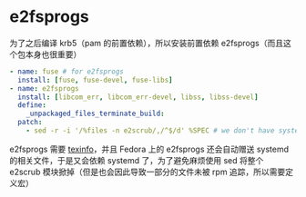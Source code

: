 # e2fsprogs

为了之后编译 krb5（pam 的前置依赖），所以安装前置依赖 e2fsprogs（而且这个包本身也很重要）

```yaml
- name: fuse # for e2fsprogs
  install: [fuse, fuse-devel, fuse-libs]
- name: e2fsprogs
  install: [libcom_err, libcom_err-devel, libss, libss-devel]
  define:
    _unpackaged_files_terminate_build:
  patch:
    - sed -r -i '/%files -n e2scrub/,/^$/d' %SPEC # we don't have systemd
```

e2fsprogs 需要 [texinfo](texinfo.md)，并且 Fedora 上的 e2fsprogs 还会自动赠送 systemd 的相关文件，于是又会依赖 systemd 了，为了避免麻烦使用 sed 将整个 e2scrub 模块掀掉（但是也会因此导致一部分的文件未被 rpm 追踪，所以需要定义宏）